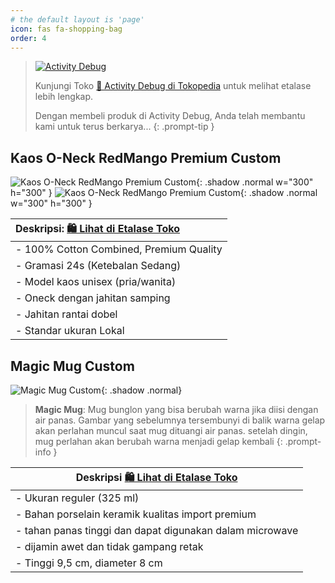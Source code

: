 ```yaml
---
# the default layout is 'page'
icon: fas fa-shopping-bag
order: 4
---
```


> [![Activity Debug](https://images.tokopedia.net/assets-tokopedia-lite/v2/zeus/production/e5b8438b.svg)](https://www.tokopedia.com/activitydebug)
> 
> Kunjungi Toko [🏪 Activity Debug di Tokopedia](https://www.tokopedia.com/activitydebug) untuk melihat etalase lebih lengkap.
> 
> Dengan membeli produk di Activity Debug, Anda telah membantu kami untuk terus berkarya...
{: .prompt-tip }


## Kaos O-Neck RedMango Premium Custom 

![Kaos O-Neck RedMango Premium Custom](t_etalase/k3iyjvgxqfsn2xpdahih.png){: .shadow .normal w="300" h="300" }
![Kaos O-Neck RedMango Premium Custom](t_etalase/otxxm2nmpehv3ihvat3e.png){: .shadow .normal w="300" h="300" }

| Deskripsi:  [🛍️ Lihat di Etalase Toko](https://tokopedia.link/jUbAkL7fbOb) |
| :------------------------------------------------------------------------ |
| - 100% Cotton Combined, Premium Quality                                   |
| - Gramasi 24s (Ketebalan Sedang)                                          |
| - Model kaos unisex (pria/wanita)                                         |
| - Oneck dengan jahitan samping                                            |
| - Jahitan rantai dobel                                                    |
| - Standar ukuran Lokal                                                    |

## Magic Mug Custom

![Magic Mug Custom](t_etalase/ja2s6untbygy88v9kk4m.png){: .shadow .normal}

> **Magic Mug**: Mug bunglon yang bisa berubah warna jika diisi dengan air panas.
> Gambar yang sebelumnya tersembunyi di balik warna gelap akan perlahan muncul 
> saat mug dituangi air panas. setelah dingin, mug perlahan akan berubah warna menjadi gelap kembali
{: .prompt-info }

| Deskripsi [🛍️ Lihat di Etalase Toko](https://tokopedia.link/jUbAkL7fbOb) |
| ----------------------------------------------------------------------- |
| - Ukuran reguler (325 ml)                                               |
| - Bahan porselain keramik kualitas import premium                       |
| - tahan panas tinggi dan dapat digunakan dalam microwave                |
| - dijamin awet dan tidak gampang retak                                  |
| - Tinggi 9,5 cm, diameter 8 cm                                          |
